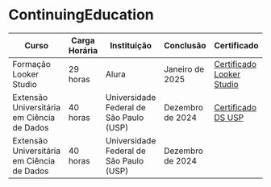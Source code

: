 # ContinuingEducation

| Curso                                          | Carga Horária | Instituição                              | Conclusão         | Certificado |
|-----------------------------------------------|--------------|-----------------------------------------|------------------|-------------|
| Formação Looker Studio                        | 29 horas     | Alura                                   | Janeiro de 2025  |[Certificado Looker Studio](https://drive.google.com/file/d/1XvJTHatQX5hvMjv_8wTBBvUtScURaQQJ/view?usp=sharing)|
| Extensão Universitária em Ciência de Dados    | 40 horas     | Universidade Federal de São Paulo (USP) | Dezembro de 2024 |[Certificado DS USP](https://drive.google.com/file/d/18270jUKfhjDtLQgwYbX44ma7Bd1O-4i0/view?usp=sharing)|             |
| Extensão Universitária em Ciência de Dados    | 40 horas     | Universidade Federal de São Paulo (USP) | Dezembro de 2024 |             |
